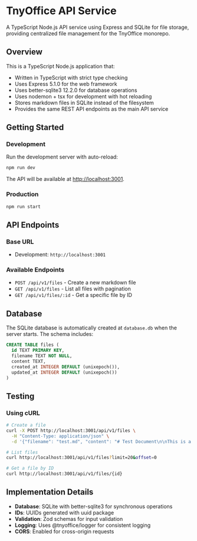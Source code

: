 # TnyOffice API Service

A TypeScript Node.js API service using Express and SQLite for file storage, providing centralized file management for the TnyOffice monorepo.

## Overview

This is a TypeScript Node.js application that:
- Written in TypeScript with strict type checking
- Uses Express 5.1.0 for the web framework
- Uses better-sqlite3 12.2.0 for database operations
- Uses nodemon + tsx for development with hot reloading
- Stores markdown files in SQLite instead of the filesystem
- Provides the same REST API endpoints as the main API service

## Getting Started

### Development

Run the development server with auto-reload:

```bash
npm run dev
```

The API will be available at [http://localhost:3001](http://localhost:3001).

### Production

```bash
npm run start
```

## API Endpoints

### Base URL
- Development: `http://localhost:3001`

### Available Endpoints

- `POST /api/v1/files` - Create a new markdown file
- `GET /api/v1/files` - List all files with pagination
- `GET /api/v1/files/:id` - Get a specific file by ID

## Database

The SQLite database is automatically created at `database.db` when the server starts. The schema includes:

```sql
CREATE TABLE files (
  id TEXT PRIMARY KEY,
  filename TEXT NOT NULL,
  content TEXT,
  created_at INTEGER DEFAULT (unixepoch()),
  updated_at INTEGER DEFAULT (unixepoch())
)
```

## Testing

### Using cURL

```bash
# Create a file
curl -X POST http://localhost:3001/api/v1/files \
  -H "Content-Type: application/json" \
  -d '{"filename": "test.md", "content": "# Test Document\n\nThis is a test."}'

# List files
curl http://localhost:3001/api/v1/files?limit=20&offset=0

# Get a file by ID
curl http://localhost:3001/api/v1/files/{id}
```

## Implementation Details

- **Database**: SQLite with better-sqlite3 for synchronous operations
- **IDs**: UUIDs generated with uuid package
- **Validation**: Zod schemas for input validation
- **Logging**: Uses @tnyoffice/logger for consistent logging
- **CORS**: Enabled for cross-origin requests